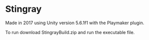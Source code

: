 # Stingray

Made in 2017 using Unity version 5.6.1f1 with the Playmaker plugin.

To run download StingrayBuild.zip and run the executable file.
